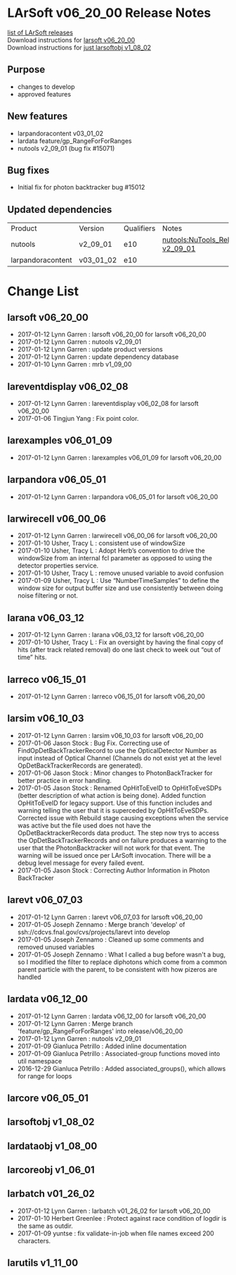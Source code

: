 # LArSoft v06_20_00 Release Notes



[list of LArSoft releases](LArSoft_release_list)  
Download instructions for [larsoft v06_20_00](http://scisoft.fnal.gov/scisoft/bundles/larsoft/v06_20_00/larsoft-v06_20_00.html)  
Download instructions for [just larsoftobj v1_08_02](http://scisoft.fnal.gov/scisoft/bundles/larsoftobj/v1_08_02/larsoftobj-v1_08_02.html)

## Purpose

-   changes to develop
-   approved features

## New features

-   larpandoracontent v03_01_02
-   lardata feature/gp_RangeForForRanges
-   nutools v2_09_01 (bug fix \#15071)

## Bug fixes

-   Initial fix for photon backtracker bug \#15012

## Updated dependencies

|                   |           |            |                                                        |
|-------------------|-----------|------------|--------------------------------------------------------|
| Product           | Version   | Qualifiers | Notes                                                  |
| nutools           | v2_09_01  | e10        | [nutools:NuTools_Release_Notes#nutools-v2_09_01](https://cdcvs.fnal.gov/redmine/projects/nutools/wiki/NuTools_Release_Notes#nutools-v2_09_01) |
| larpandoracontent | v03_01_02 | e10        |                                                        |

# Change List

## larsoft v06_20_00

-   2017-01-12 Lynn Garren : larsoft v06_20_00 for larsoft v06_20_00
-   2017-01-12 Lynn Garren : nutools v2_09_01
-   2017-01-12 Lynn Garren : update product versions
-   2017-01-12 Lynn Garren : update dependency database
-   2017-01-10 Lynn Garren : mrb v1_09_00

## lareventdisplay v06_02_08

-   2017-01-12 Lynn Garren : lareventdisplay v06_02_08 for larsoft v06_20_00
-   2017-01-06 Tingjun Yang : Fix point color.

## larexamples v06_01_09

-   2017-01-12 Lynn Garren : larexamples v06_01_09 for larsoft v06_20_00

## larpandora v06_05_01

-   2017-01-12 Lynn Garren : larpandora v06_05_01 for larsoft v06_20_00

## larwirecell v06_00_06

-   2017-01-12 Lynn Garren : larwirecell v06_00_06 for larsoft v06_20_00
-   2017-01-10 Usher, Tracy L : consistent use of windowSize
-   2017-01-10 Usher, Tracy L : Adopt Herb’s convention to drive the windowSize from an internal fcl parameter as opposed to using the detector properties service.
-   2017-01-10 Usher, Tracy L : remove unused variable to avoid confusion
-   2017-01-09 Usher, Tracy L : Use “NumberTimeSamples” to define the window size for output buffer size and use consistently between doing noise filtering or not.

## larana v06_03_12

-   2017-01-12 Lynn Garren : larana v06_03_12 for larsoft v06_20_00
-   2017-01-10 Usher, Tracy L : Fix an oversight by having the final copy of hits (after track related removal) do one last check to week out “out of time” hits.

## larreco v06_15_01

-   2017-01-12 Lynn Garren : larreco v06_15_01 for larsoft v06_20_00

## larsim v06_10_03

-   2017-01-12 Lynn Garren : larsim v06_10_03 for larsoft v06_20_00
-   2017-01-06 Jason Stock : Bug Fix. Correcting use of FindOpDetBackTrackerRecord to use the OpticalDetector Number as input instead of Optical Channel (Channels do not exist yet at the level OpDetBackTrackerRecords are generated).
-   2017-01-06 Jason Stock : Minor changes to PhotonBackTracker for better practice in error handling.
-   2017-01-05 Jason Stock : Renamed OpHitToEveID to OpHitToEveSDPs (better description of what action is being done). Added function OpHitToEveID for legacy support. Use of this function includes and warning telling the user that it is superceded by OpHitToEveSDPs. Corrected issue with Rebuild stage causing exceptions when the service was active but the file used does not have the OpDetBacktrackerRecords data product. The step now trys to access the OpDetBackTrackerRecords and on failure produces a warning to the user that the PhotonBacktracker will not work for that event. The warning will be issued once per LArSoft invocation. There will be a debug level message for every failed event.
-   2017-01-05 Jason Stock : Correcting Author Information in Photon BackTracker

## larevt v06_07_03

-   2017-01-12 Lynn Garren : larevt v06_07_03 for larsoft v06_20_00
-   2017-01-05 Joseph Zennamo : Merge branch 'develop' of ssh://cdcvs.fnal.gov/cvs/projects/larevt into develop
-   2017-01-05 Joseph Zennamo : Cleaned up some comments and removed unused variables
-   2017-01-05 Joseph Zennamo : What I called a bug before wasn't a bug, so I modified the filter to replace diphotons which come from a common parent particle with the parent, to be consistent with how pizeros are handled

## lardata v06_12_00

-   2017-01-12 Lynn Garren : lardata v06_12_00 for larsoft v06_20_00
-   2017-01-12 Lynn Garren : Merge branch 'feature/gp_RangeForForRanges' into release/v06_20_00
-   2017-01-12 Lynn Garren : nutools v2_09_01
-   2017-01-09 Gianluca Petrillo : Added inline documentation
-   2017-01-09 Gianluca Petrillo : Associated-group functions moved into util namespace
-   2016-12-29 Gianluca Petrillo : Added associated_groups(), which allows for range for loops

## larcore v06_05_01

## larsoftobj v1_08_02

## lardataobj v1_08_00

## larcoreobj v1_06_01

## larbatch v01_26_02

-   2017-01-12 Lynn Garren : larbatch v01_26_02 for larsoft v06_20_00
-   2017-01-10 Herbert Greenlee : Protect against race condition of logdir is the same as outdir.
-   2017-01-09 yuntse : fix validate-in-job when file names exceed 200 characters.

## larutils v1_11_00

